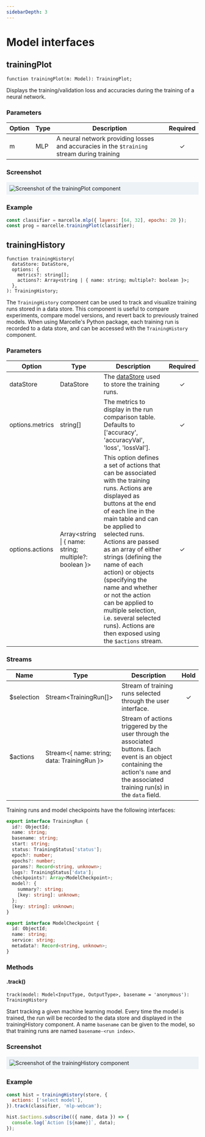 ```yaml
---
sidebarDepth: 3
---
```


# Model interfaces

## trainingPlot

```tsx
function trainingPlot(m: Model): TrainingPlot;
```

Displays the training/validation loss and accuracies during the training of a neural network.

### Parameters

| Option | Type | Description                                                                                | Required |
| ------ | ---- | ------------------------------------------------------------------------------------------ | :------: |
| m      | MLP  | A neural network providing losses and accuracies in the `$training` stream during training |    ✓     |

### Screenshot

<div style="background: rgb(237, 242, 247); padding: 8px; margin-top: 1rem;">
  <img src="./images/training-plot.png" alt="Screenshot of the trainingPlot component">
</div>

### Example

```js
const classifier = marcelle.mlp({ layers: [64, 32], epochs: 20 });
const prog = marcelle.trainingPlot(classifier);
```

## trainingHistory

```tsx
function trainingHistory(
  dataStore: DataStore,
  options: {
    metrics?: string[];
    actions?: Array<string | { name: string; multiple?: boolean }>;
  },
): TrainingHistory;
```

The `TrainingHistory` component can be used to track and visualize training runs stored in a data store. This component is useful to compare experiments, compare model versions, and revert back to previously trained models. When using Marcelle's Python package, each training run is recorded to a data store, and can be accessed with the `TrainingHistory` component.

### Parameters

| Option          | Type                                                  | Description                                                                                                                                                                                                                                                                                                                                                                                                                                                                    | Required |
| --------------- | ----------------------------------------------------- | ------------------------------------------------------------------------------------------------------------------------------------------------------------------------------------------------------------------------------------------------------------------------------------------------------------------------------------------------------------------------------------------------------------------------------------------------------------------------------ | :------: |
| dataStore       | DataStore                                             | The [dataStore](/api/data-storage.html#datastore) used to store the training runs.                                                                                                                                                                                                                                                                                                                                                                                             |    ✓     |
| options.metrics | string[]                                              | The metrics to display in the run comparison table. Defaults to ['accuracy', 'accuracyVal', 'loss', 'lossVal'].                                                                                                                                                                                                                                                                                                                                                                |    ✓     |
| options.actions | Array<string \| { name: string; multiple?: boolean }> | This option defines a set of actions that can be associated with the training runs. Actions are displayed as buttons at the end of each line in the main table and can be applied to selected runs. Actions are passed as an array of either strings (defining the name of each action) or objects (specifying the name and whether or not the action can be applied to multiple selection, i.e. several selected runs). Actions are then exposed using the `$actions` stream. |    ✓     |

### Streams

| Name        | Type                                        | Description                                                                                                                                                                            | Hold |
| ----------- | ------------------------------------------- | -------------------------------------------------------------------------------------------------------------------------------------------------------------------------------------- | :--: |
| \$selection | Stream<TrainingRun[]>                       | Stream of training runs selected through the user interface.                                                                                                                           |  ✓   |
| \$actions   | Stream<{ name: string; data: TrainingRun }> | Stream of actions triggered by the user through the associated buttons. Each event is an object containing the action's `name` and the associated training run(s) in the `data` field. |      |

Training runs and model checkpoints have the following interfaces:

```ts
export interface TrainingRun {
  id?: ObjectId;
  name: string;
  basename: string;
  start: string;
  status: TrainingStatus['status'];
  epoch?: number;
  epochs?: number;
  params?: Record<string, unknown>;
  logs?: TrainingStatus['data'];
  checkpoints?: Array<ModelCheckpoint>;
  model?: {
    summary?: string;
    [key: string]: unknown;
  };
  [key: string]: unknown;
}

export interface ModelCheckpoint {
  id: ObjectId;
  name: string;
  service: string;
  metadata?: Record<string, unknown>;
}
```

### Methods

#### .track()

```tsx
track(model: Model<InputType, OutputType>, basename = 'anonymous'): TrainingHistory
```

Start tracking a given machine learning model. Every time the model is trained, the run will be recorded to the data store and displayed in the trainingHistory component. A name `basename` can be given to the model, so that training runs are named `basename-<run index>`.

### Screenshot

<div style="background: rgb(237, 242, 247); padding: 8px; margin-top: 1rem;">
  <img src="./images/training-history.png" alt="Screenshot of the trainingHistory component">
</div>

### Example

```js
const hist = trainingHistory(store, {
  actions: ['select model'],
}).track(classifier, 'mlp-webcam');

hist.$actions.subscribe(({ name, data }) => {
  console.log(`Action [${name}]`, data);
});
```
